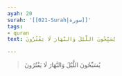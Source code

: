 ```yaml
---
ayah: 20
surah: '[[021-Surah|سورة]]'
tags:
- quran
text: يُسَبِّحُونَ اللَّيْلَ وَالنَّهَارَ لَا يَفْتُرُونَ

---
```

> يُسَبِّحُونَ اللَّيْلَ وَالنَّهَارَ لَا يَفْتُرُونَ
